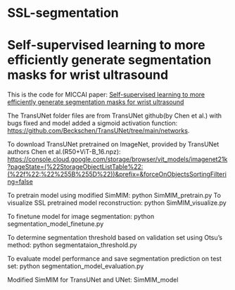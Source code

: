 # SSL-segmentation
# Self-supervised learning to more efficiently generate segmentation masks for wrist ultrasound
This is the code for MICCAI paper: [Self-supervised learning to more efficiently generate segmentation masks for wrist ultrasound](https://link.springer.com/chapter/10.1007/978-3-031-44521-7_8)

The TransUNet folder files are from TransUNet github(by Chen et al.) with bugs fixed and model added a sigmoid activation function: https://github.com/Beckschen/TransUNet/tree/main/networks. 

To download TransUNet pretrained on ImageNet, provided by TransUNet authors Chen et al.(R50+ViT-B_16.npz): https://console.cloud.google.com/storage/browser/vit_models/imagenet21k?pageState=(%22StorageObjectListTable%22:(%22f%22:%22%255B%255D%22))&prefix=&forceOnObjectsSortingFiltering=false

To pretrain model using modified SimMIM: python SimMIM_pretrain.py  To visualize SSL pretrained model reconstruction: python SimMIM_visualize.py

To finetune model for image segmentation: python segmentation_model_finetune.py

To determine segmentation threshold based on validation set using Otsu’s method: python segmentataion_threshold.py

To evaluate model performance and save segmentation prediction on test set: python segmentation_model_evaluation.py

Modified SimMIM for TransUNet and UNet: SimMIM_model


